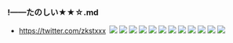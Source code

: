 ### !——たのしい★★☆.md
- https://twitter.com/zkstxxx
![]()
![](https://pbs.twimg.com/media/D91A0Q3VUAA32V8?format=jpg&name=4096x4096)
![](https://pbs.twimg.com/media/D3devZIU0AAk__s?format=jpg&name=4096x4096)
![](https://pbs.twimg.com/media/EE1TYjhXoAA_t4W?format=jpg&name=4096x4096)
![](https://pbs.twimg.com/media/EDYB9BBUwAALJEz?format=jpg&name=4096x4096)
![](https://pbs.twimg.com/media/EC6f8AhUYAAzN4J?format=jpg&name=4096x4096)
![](https://pbs.twimg.com/media/EC6f8AhUcAAjLSb?format=jpg&name=4096x4096)
![](https://pbs.twimg.com/media/EBtj3UfVAAEN_yE?format=jpg&name=4096x4096)
![](https://pbs.twimg.com/media/D_2VQTTU4AEOrth?format=jpg&name=4096x4096)
![](https://pbs.twimg.com/media/D8JWov1UIAIVro4?format=jpg&name=4096x4096)
![](https://pbs.twimg.com/media/D75vJ1vUIAEPTD2?format=jpg&name=4096x4096)
![](https://pbs.twimg.com/media/D75vJ1tUIAEhPnU?format=jpg&name=4096x4096)
![](https://pbs.twimg.com/media/DwpXDdxVsAAHvQQ?format=jpg&name=4096x4096)
